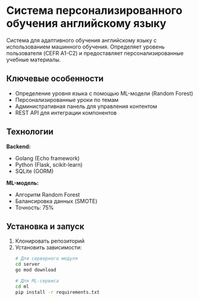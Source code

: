 # Система персонализированного обучения английскому языку

Система для адаптивного обучения английскому языку с использованием машинного обучения. Определяет уровень пользователя (CEFR A1-C2) и предоставляет персонализированные учебные материалы.

## Ключевые особенности

- Определение уровня языка с помощью ML-модели (Random Forest)
- Персонализированные уроки по темам
- Административная панель для управления контентом
- REST API для интеграции компонентов

## Технологии

**Backend:**
- Golang (Echo framework)
- Python (Flask, scikit-learn)
- SQLite (GORM)

**ML-модель:**
- Алгоритм Random Forest
- Балансировка данных (SMOTE)
- Точность: 75%

## Установка и запуск

1. Клонировать репозиторий
2. Установить зависимости:
   ```bash
   # Для серверного модуля
   cd server
   go mod download
   
   # Для ML-сервиса
   cd ml
   pip install -r requirements.txt
